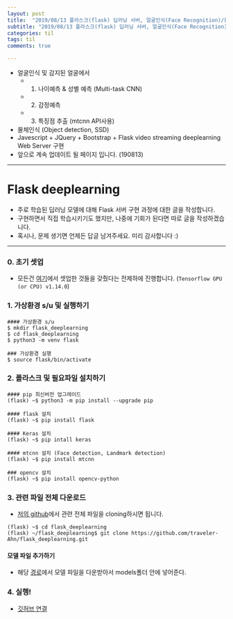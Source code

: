 ```yaml
---
layout: post
title:  "2019/08/13 플라스크(flask) 딥러닝 서버, 얼굴인식(Face Recognition)/물체인식(Object detection)"
subtitle: "2019/08/13 플라스크(flask) 딥러닝 서버, 얼굴인식(Face Recognition)/물체인식(Object detection)"
categories: til
tags: til
comments: true

---
```


- 얼굴인식 및 감지된 얼굴에서
  - 1) 나이예측 & 성별 예측 (Multi-task CNN)
  - 2) 감정예측
  - 3) 특징점 추출 (mtcnn API사용)
- 물체인식 (Object detection, SSD)
- Javescript + JQuery + Bootstrap + Flask video streaming deeplearning Web Server 구현
- 앞으로 계속 업데이트 될 페이지 입니다. (190813)

---

# Flask deeplearning

- 주로 학습된 딥러닝 모델에 대해 Flask 서버 구현 과정에 대한 글을 작성합니다.
- 구현하면서 직접 학습시키기도 했지만, 나중에 기회가 된다면 따로 글을 작성하겠습니다.
- 혹시나, 문제 생기면 언제든 답글 남겨주세요. 미리 감사합니다 :)

---

### 0. 초기 셋업

- 모든건 [여기](https://traveler-ahn.github.io/til/2019/08/13/ubuntu18-first-su/)에서 셋업한 것들을 갖췄다는 전제하에 진행합니다. (`Tensorflow GPU (or CPU) v1.14.0`)

### 1. 가상환경 s/u 및 실행하기

```
#### 가상환경 s/u
$ mkdir flask_deeplearning
$ cd flask_deeplearning
$ python3 -m venv flask

### 가상환경 실행
$ source flask/bin/activate
```

### 2. 플라스크 및 필요파일 설치하기

```
#### pip 최신버전 업그레이드
(flask) ~$ python3 -m pip install --upgrade pip

#### flask 설치
(flask) ~$ pip install flask

#### Keras 설치
(flask) ~$ pip intall keras

#### mtcnn 설치 (Face detection, Landmark detection)
(flask) ~$ pip install mtcnn

### opencv 설치
(flask) ~$ pip install opencv-python
```

### 3. 관련 파일 전체 다운로드

- [저의 github](https://github.com/traveler-Ahn/flask_deeplearning)에서 관련 전체 파일을 cloning하시면 됩니다.

```
(flask) ~$ cd flask_deeplearning
(flask) ~/flask_deeplearning$ git clone https://github.com/traveler-Ahn/flask_deeplearning.git
```

#### 모델 파일 추가하기

- 해당 [경로](https://drive.google.com/drive/folders/1vBnoOsVKDmy55-6Ky9CtEwrr3SYkD7pJ)에서 모델 파일을 다운받아서 models폴더 안에 넣어준다.

### 4. 실행!

- [깃허브 연결](https://github.com/traveler-Ahn/flask_deeplearning)




